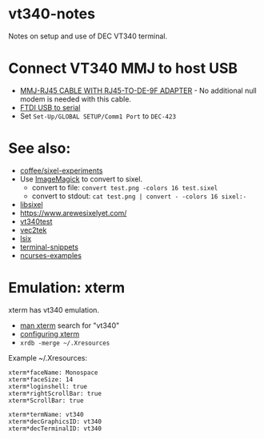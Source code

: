 # vt340-notes 

Notes on setup and use of DEC VT340 terminal.

# Connect VT340 MMJ to host USB
  * [MMJ-RJ45 CABLE WITH RJ45-TO-DE-9F ADAPTER](https://decromancer.ca/dec-accessories/) - No additional null modem is needed with this cable.
  * [FTDI USB to serial](https://www.amazon.com/GearMo-Adapter-Indicators-Windows-Support/dp/B00AHYJWWG/ref=pd_rhf_ee_s_pd_sbs_rvi_d_sccl_2_5/136-3638342-9288947)
  * Set `Set-Up/GLOBAL SETUP/Comm1 Port` to `DEC-423`

# See also:
  * [coffee/sixel-experiments](https://codeberg.org/coffee/sixel-experiments)
  * Use [ImageMagick](https://imagemagick.org/index.php) to convert to sixel.
    * convert to file: `convert test.png -colors 16 test.sixel`
    * convert to stdout: `cat test.png | convert - -colors 16 sixel:-`
  * [libsixel](https://github.com/saitoha/libsixel)
  * https://www.arewesixelyet.com/
  * [vt340test](https://github.com/hackerb9/vt340test)
  * [vec2tek](https://github.com/phar/vec2tek)
  * [lsix](https://github.com/hackerb9/lsix)
  * [terminal-snippets](https://gitlab.com/AutumnMeowMeow/terminal-snippets)
  * [ncurses-examples](https://invisible-island.net/ncurses/ncurses-examples.html)

# Emulation: xterm

xterm has vt340 emulation.
  * [man xterm](https://invisible-island.net/xterm/manpage/xterm.html) search for "vt340"
  * [configuring xterm](https://unix4lyfe.org/xterm/)
  * `xrdb -merge ~/.Xresources`

Example ~/.Xresources:
```
xterm*faceName: Monospace
xterm*faceSize: 14
xterm*loginshell: true
xterm*rightScrollBar: true
xterm*ScrollBar: true

xterm*termName: vt340
xterm*decGraphicsID: vt340
xterm*decTerminalID: vt340
```
